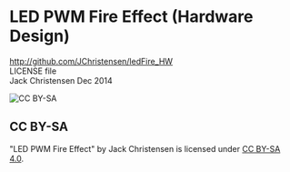 # LED PWM Fire Effect (Hardware Design) #
http://github.com/JChristensen/ledFire_HW  
LICENSE file  
Jack Christensen Dec 2014  

![CC BY-SA](http://mirrors.creativecommons.org/presskit/buttons/88x31/png/by-sa.png)
## CC BY-SA ##
"LED PWM Fire Effect" by Jack Christensen is licensed under [CC BY-SA 4.0](http://creativecommons.org/licenses/by-sa/4.0/).
